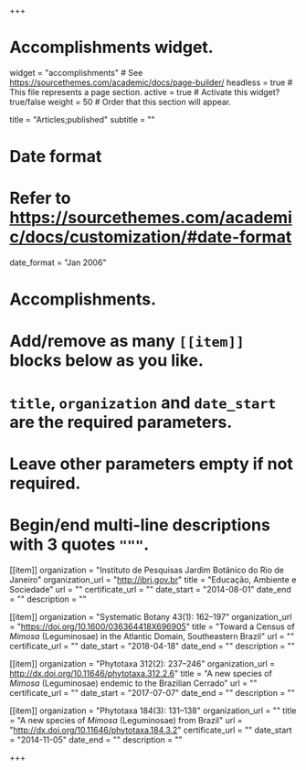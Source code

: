 +++
# Accomplishments widget.
widget = "accomplishments"  # See https://sourcethemes.com/academic/docs/page-builder/
headless = true  # This file represents a page section.
active = true  # Activate this widget? true/false
weight = 50  # Order that this section will appear.

title = "Articles;published"
subtitle = ""

# Date format
#   Refer to https://sourcethemes.com/academic/docs/customization/#date-format
date_format = "Jan 2006"

# Accomplishments.
#   Add/remove as many `[[item]]` blocks below as you like.
#   `title`, `organization` and `date_start` are the required parameters.
#   Leave other parameters empty if not required.
#   Begin/end multi-line descriptions with 3 quotes `"""`.

[[item]]
  organization = "Instituto de Pesquisas Jardim Botânico do Rio de Janeiro"
  organization_url = "http://jbrj.gov.br"
  title = "Educação, Ambiente e Sociedade"
  url = ""
  certificate_url = ""
  date_start = "2014-08-01"
  date_end = ""
  description = ""

[[item]]
  organization = "Systematic Botany 43(1): 162–197"
  organization_url = "https://doi.org/10.1600/036364418X696905"
  title = "Toward a Census of *Mimosa* (Leguminosae) in the Atlantic Domain, Southeastern Brazil"
  url = ""
  certificate_url = ""
  date_start = "2018-04-18"
  date_end = ""
  description = ""
  
[[item]]
  organization = "Phytotaxa 312(2): 237–246"
  organization_url = http://dx.doi.org/10.11646/phytotaxa.312.2.6"
  title = "A new species of *Mimosa* (Leguminosae) endemic to the Brazilian Cerrado"
  url = ""
  certificate_url = ""
  date_start = "2017-07-07"
  date_end = ""
  description = ""

[[item]]
  organization = "Phytotaxa 184(3): 131–138"
  organization_url = ""
  title = "A new species of *Mimosa* (Leguminosae) from Brazil"
  url = "http://dx.doi.org/10.11646/phytotaxa.184.3.2"
  certificate_url = ""
  date_start = "2014-11-05"
  date_end = ""
  description = ""

+++
